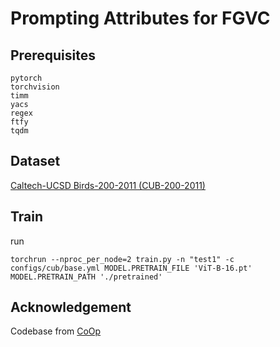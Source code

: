 ﻿# Prompting Attributes for FGVC

## Prerequisites
```
pytorch
torchvision
timm
yacs
regex
ftfy
tqdm
```

## Dataset

[Caltech-UCSD Birds-200-2011 (CUB-200-2011)](https://www.kaggle.com/datasets/wenewone/cub2002011)

## Train

run 

```
torchrun --nproc_per_node=2 train.py -n "test1" -c configs/cub/base.yml MODEL.PRETRAIN_FILE 'ViT-B-16.pt' MODEL.PRETRAIN_PATH './pretrained'
```


## Acknowledgement

Codebase from [CoOp](https://github.com/KaiyangZhou/CoOp)
